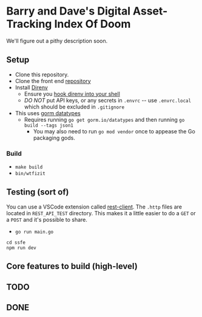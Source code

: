 # Barry and Dave's Digital Asset-Tracking Index Of Doom

We'll figure out a pithy description soon.

## Setup

- Clone this repository.
- Clone the front end [repository](https://github.com/esacteksab/wilddata-fe)
- Install [Direnv](https://direnv.net/)
  - Ensure you [hook direnv into your shell](https://direnv.net/docs/hook.html)
  - *DO NOT* put API keys, or any secrets in `.envrc` -- use `.envrc.local` which should be excluded in `.gitignore`
- This uses [gorm datatypes](https://github.com/go-gorm/datatypes)
  - Requires running `go get gorm.io/datatypes` and then running `go build --tags json1`
    - You may also need to run `go mod vendor` once to appease the Go packaging gods.

### Build

- `make build`
- `bin/wtfizit`

## Testing (sort of)

You can use a VSCode extension called [rest-client](https://marketplace.visualstudio.com/items?itemName=humao.rest-client). The `.http` files are located in `REST_API_TEST` directory. This makes it a little easier to do a `GET` or a `POST` and it's possible to share.

- `go run main.go`

```shell
cd ssfe
npm run dev
```

## Core features to build (high-level)

## TODO

## DONE
